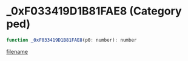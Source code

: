 # _0xF033419D1B81FAE8 (Category ped)

```js
function _0xF033419D1B81FAE8(p0: number): number
```

[filename](_0xF033419D1B81FAE8_m.md ':include')